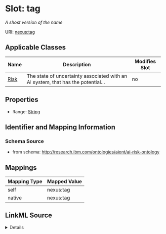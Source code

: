 

# Slot: tag


_A shost version of the name_





URI: [nexus:tag](http://research.ibm.com/ontologies/aiont/tag)



<!-- no inheritance hierarchy -->





## Applicable Classes

| Name | Description | Modifies Slot |
| --- | --- | --- |
| [Risk](Risk.md) | The state of uncertainty associated with an AI system, that has the potential... |  no  |







## Properties

* Range: [String](String.md)





## Identifier and Mapping Information







### Schema Source


* from schema: http://research.ibm.com/ontologies/aiont/ai-risk-ontology




## Mappings

| Mapping Type | Mapped Value |
| ---  | ---  |
| self | nexus:tag |
| native | nexus:tag |




## LinkML Source

<details>
```yaml
name: tag
description: A shost version of the name
from_schema: http://research.ibm.com/ontologies/aiont/ai-risk-ontology
rank: 1000
alias: tag
owner: Risk
domain_of:
- Risk
range: string

```
</details>